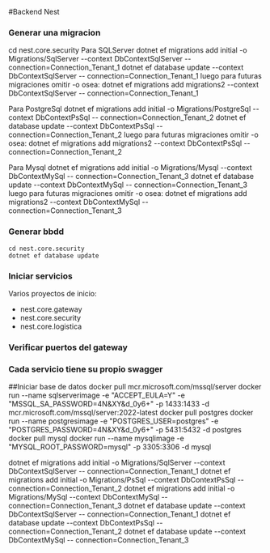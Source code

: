 #Backend Nest
### Generar una migracion
cd nest.core.security
Para SQLServer
dotnet ef migrations add initial -o Migrations/SqlServer --context DbContextSqlServer -- connection=Connection_Tenant_1
dotnet ef database update --context DbContextSqlServer -- connection=Connection_Tenant_1
luego para futuras migraciones omitir -o osea:
dotnet ef migrations add migrations2 --context DbContextSqlServer -- connection=Connection_Tenant_1

Para PostgreSql
dotnet ef migrations add initial -o Migrations/PostgreSql --context DbContextPsSql -- connection=Connection_Tenant_2
dotnet ef database update --context DbContextPsSql -- connection=Connection_Tenant_2
luego para futuras migraciones omitir -o osea:
dotnet ef migrations add migrations2 --context DbContextPsSql -- connection=Connection_Tenant_2

Para Mysql
dotnet ef migrations add initial -o Migrations/Mysql --context DbContextMySql -- connection=Connection_Tenant_3
dotnet ef database update --context DbContextMySql -- connection=Connection_Tenant_3
luego para futuras migraciones omitir -o osea:
dotnet ef migrations add migrations2 --context DbContextMySql -- connection=Connection_Tenant_3
### Generar bbdd
```
cd nest.core.security
dotnet ef database update
```

### Iniciar servicios
Varios proyectos de inicio:
  - nest.core.gateway
  - nest.core.security
  - nest.core.logistica

### Verificar puertos del gateway
### Cada servicio tiene su propio swagger
  

##Iniciar base de datos 
docker pull mcr.microsoft.com/mssql/server
docker run --name sqlserverimage -e "ACCEPT_EULA=Y" -e "MSSQL_SA_PASSWORD=4N&XY&d_0y6+" -p 1433:1433 -d mcr.microsoft.com/mssql/server:2022-latest
docker pull postgres
docker run --name postgresimage -e "POSTGRES_USER=postgres" -e "POSTGRES_PASSWORD=4N&XY&d_0y6+" -p 5431:5432 -d postgres
docker pull mysql
docker run --name mysqlimage -e "MYSQL_ROOT_PASSWORD=mysql" -p 3305:3306 -d mysql


dotnet ef migrations add initial -o Migrations/SqlServer --context DbContextSqlServer -- connection=Connection_Tenant_1
dotnet ef migrations add initial -o Migrations/PsSql --context DbContextPsSql -- connection=Connection_Tenant_2
dotnet ef migrations add initial -o Migrations/MySql --context DbContextMySql -- connection=Connection_Tenant_3
dotnet ef database update --context DbContextSqlServer -- connection=Connection_Tenant_1
dotnet ef database update --context DbContextPsSql -- connection=Connection_Tenant_2
dotnet ef database update --context DbContextMySql -- connection=Connection_Tenant_3

